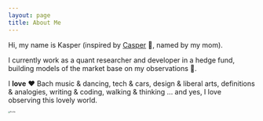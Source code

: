 ```yaml
---
layout: page
title: About Me
---
```


Hi, my name is Kasper (inspired by [Casper](https://en.wikipedia.org/wiki/Casper_the_Friendly_Ghost) 👻, named by my mom). 

I currently work as a quant researcher and developer in a hedge fund,  building models of the market base on my observations 👀. 

I **love** ❤ Bach music & dancing, tech & cars, design & liberal arts, definitions & analogies, writing & coding, walking & thinking ... and yes, I love observing this lovely world. 

<img src="https://kasper-picbed.oss-cn-shenzhen.aliyuncs.com/Profile.jpg" alt="Profile" style="zoom:25%;" />